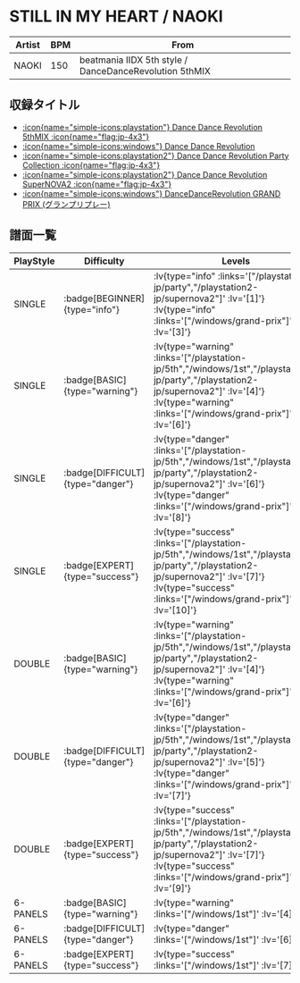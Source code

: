 # STILL IN MY HEART / NAOKI

|Artist|BPM|From|
|------|---|----|
|NAOKI|150|beatmania IIDX 5th style / DanceDanceRevolution 5thMIX|

## 収録タイトル

- [ :icon{name="simple-icons:playstation"} Dance Dance Revolution 5thMIX :icon{name="flag:jp-4x3"} ](/playstation-jp/5th)
- [ :icon{name="simple-icons:windows"} Dance Dance Revolution](/windows/1st)
- [ :icon{name="simple-icons:playstation2"} Dance Dance Revolution Party Collection :icon{name="flag:jp-4x3"} ](/playstation2-jp/party)
- [ :icon{name="simple-icons:playstation2"} Dance Dance Revolution SuperNOVA2 :icon{name="flag:jp-4x3"} ](/playstation2-jp/supernova2)
- [ :icon{name="simple-icons:windows"} DanceDanceRevolution GRAND PRIX (グランプリプレー)](/windows/grand-prix)

## 譜面一覧

|PlayStyle|Difficulty|Levels|Notes|Movie|
|---------|----------|------|-----|-----|
|SINGLE| :badge[BEGINNER]{type="info"} | :lv{type="info" :links='["/playstation2-jp/party","/playstation2-jp/supernova2"]' :lv='[1]'}  :lv{type="info" :links='["/windows/grand-prix"]' :lv='[3]'} |117/0||
|SINGLE| :badge[BASIC]{type="warning"} | :lv{type="warning" :links='["/playstation-jp/5th","/windows/1st","/playstation2-jp/party","/playstation2-jp/supernova2"]' :lv='[4]'}  :lv{type="warning" :links='["/windows/grand-prix"]' :lv='[6]'} |180/0||
|SINGLE| :badge[DIFFICULT]{type="danger"} | :lv{type="danger" :links='["/playstation-jp/5th","/windows/1st","/playstation2-jp/party","/playstation2-jp/supernova2"]' :lv='[6]'}  :lv{type="danger" :links='["/windows/grand-prix"]' :lv='[8]'} |255/0||
|SINGLE| :badge[EXPERT]{type="success"} | :lv{type="success" :links='["/playstation-jp/5th","/windows/1st","/playstation2-jp/party","/playstation2-jp/supernova2"]' :lv='[7]'}  :lv{type="success" :links='["/windows/grand-prix"]' :lv='[10]'} |290/0||
|DOUBLE| :badge[BASIC]{type="warning"} | :lv{type="warning" :links='["/playstation-jp/5th","/windows/1st","/playstation2-jp/party","/playstation2-jp/supernova2"]' :lv='[4]'}  :lv{type="warning" :links='["/windows/grand-prix"]' :lv='[6]'} |169/0||
|DOUBLE| :badge[DIFFICULT]{type="danger"} | :lv{type="danger" :links='["/playstation-jp/5th","/windows/1st","/playstation2-jp/party","/playstation2-jp/supernova2"]' :lv='[5]'}  :lv{type="danger" :links='["/windows/grand-prix"]' :lv='[7]'} |230/0||
|DOUBLE| :badge[EXPERT]{type="success"} | :lv{type="success" :links='["/playstation-jp/5th","/windows/1st","/playstation2-jp/party","/playstation2-jp/supernova2"]' :lv='[7]'}  :lv{type="success" :links='["/windows/grand-prix"]' :lv='[9]'} |286/0||
|6-PANELS| :badge[BASIC]{type="warning"} | :lv{type="warning" :links='["/windows/1st"]' :lv='[4]'} |180/0||
|6-PANELS| :badge[DIFFICULT]{type="danger"} | :lv{type="danger" :links='["/windows/1st"]' :lv='[6]'} |255/0||
|6-PANELS| :badge[EXPERT]{type="success"} | :lv{type="success" :links='["/windows/1st"]' :lv='[7]'} |289/0||

